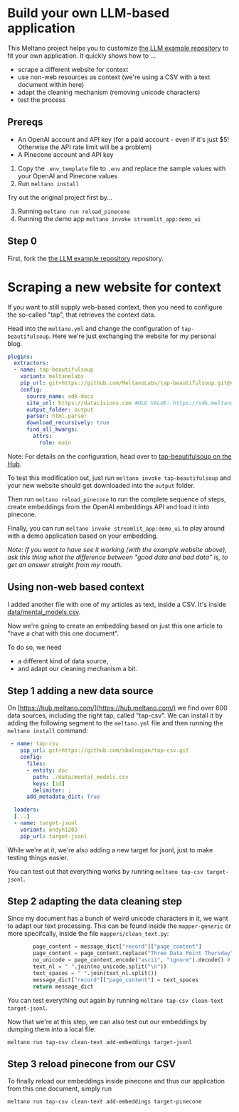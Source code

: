 # Build your own LLM-based application

This Meltano project helps you to customize [the LLM example repository](https://github.com/meltano/llm-data-backend-meltano)
to fit your own application. It quickly shows how to ...

- scrape a different website for context
- use non-web resources as context (we're using a CSV with a text document within here)
- adapt the cleaning mechanism (removing unicode characters)
- test the process

## Prereqs
- An OpenAI account and API key (for a paid account - even if it's just $5! Otherwise the API rate limit will be a problem)
- A Pinecone account and API key

1. Copy the `.env_template` file to `.env` and replace the sample values with your OpenAI and Pinecone values
2. Run `meltano install`

Try out the original project first by...

3. Running `meltano run reload_pinecone`
4. Running the demo app `meltano invoke streamlit_app:demo_ui`

## Step 0
First, fork the [the LLM example repository](https://github.com/meltano/llm-data-backend-meltano) repository.

# Scraping a new website for context
If you want to still supply web-based context, then you need to configure the so-called "tap", that retrieves the
context data.

Head into the `meltano.yml` and change the configuration of `tap-beautifulsoup`. Here we're just exchanging
the website for my personal blog.

```yaml
plugins:
  extractors:
  - name: tap-beautifulsoup
    variant: meltanolabs
    pip_url: git+https://github.com/MeltanoLabs/tap-beautifulsoup.git@v0.1.0
    config:
      source_name: sdk-docs
      site_url: https://datacisions.com #OLD VALUE: https://sdk.meltano.com/en/latest/
      output_folder: output
      parser: html.parser
      download_recursively: true
      find_all_kwargs:
        attrs:
          role: main
```

Note: For details on the configuration, head over to [tap-beautifulsoup on the Hub](https://hub.meltano.com/extractors/tap-beautifulsoup).

To test this modification out, just run `meltano invoke tap-beautifulsoup` and your new website should 
get downloaded into the `output` folder.

Then run `meltano reload_pinecone` to run the complete sequence of steps, create embeddings from the OpenAI
embeddings API and load it into pinecone.

Finally, you can run `meltano invoke streamlit_app:demo_ui` to play around with a demo application based on your embedding.

*Note: If you want to have see it working (with the example website above), ask this thing what the difference between "good data and bad data" is, to get an answer straight from my mouth.*

## Using non-web based context
I added another file with one of my articles as text, inside a CSV. It's inside [data/mental_models.csv](data/mental_models.csv). 

Now we're going to create an embedding based on just this one article to "have a chat with this one document".

To do so, we need 
- a different kind of data source, 
- and adapt our cleaning mechanism a bit.

## Step 1 adding a new data source
On [https://hub.meltano.com/](https://hub.meltano.com/) we find over 600 data sources, including the right tap, called "tap-csv". We can install it by adding the following segment to the `meltano.yml` file and then running the `meltano install` command: 
```yaml
 - name: tap-csv
    pip_url: git+https://github.com/sbalnojan/tap-csv.git
    config:
      files:
      - entity: doc
        path: ./data/mental_models.csv
        keys: [id]
        delimiter: ;
      add_metadata_dict: True

  loaders:
  [...]
  - name: target-jsonl
    variant: andyh1203
    pip_url: target-jsonl
```

While we're at it, we're also adding a new target for jsonl, just to make testing things easier.

You can test out that everything works by running `meltano tap-csv target-jsonl`. 

## Step 2 adapting the data cleaning step
Since my document has a bunch of weird unicode characters in it, we want to adapt our text processing. This can be found inside the `mapper-generic` or more specifcally, inside the file `mappers/clean_text.py`: 

```python
        page_content = message_dict["record"]["page_content"]
        page_content = page_content.replace("Three Data Point Thursday", "").replace("Finish Slime","") # remove specific   phrases
        no_unicode = page_content.encode("ascii", "ignore").decode() # remove all unicode chars
        text_nl = " ".join(no_unicode.split("\n"))
        text_spaces = " ".join(text_nl.split())
        message_dict["record"]["page_content"] = text_spaces
        return message_dict

```

You can test everything out again by running  `meltano tap-csv clean-text target-jsonl`. 

Now that we're at this step, we can also test out our embeddings by dumping them into a local file:

`meltano run tap-csv clean-text add-embeddings target-jsonl`

## Step 3 reload pinecone from our CSV

To finally reload our embeddings inside pinecone and thus our application from this one document,
simply run 

`meltano run tap-csv clean-text add-embeddings target-pinecone`

